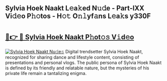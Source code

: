 ## Sylvia Hoek Naakt L𝚎a𝚔ed N𝚞𝚍e - Part-lXX Vi𝚍𝚎o P𝚑𝚘tos - H𝚘𝚝 O𝚗𝚕yf𝚊ns L𝚎a𝚔s y330F

# <h2><a href="http://kf00cpg.oniu.top/?m=Sylvia+Hoek+Naakt">🔗👉 🔴 Sylvia Hoek Naakt P𝚑ot𝚘𝚜 V𝚒d𝚎o</a></h2>

[![Sylvia Hoek Naakt Nu𝚍e𝚜](https://i.imgur.com/0qMVB7G.gif)](http://kf00cpg.oniu.top/?m=Sylvia+Hoek+Naakt)
Digital trendsetter Sylvia Hoek Naakt, recognized for sharing dance and lifestyle content, consisting of presentations and personal vlogs. The public persona of Sylvia Hoek Naakt is defined by its friendly and relatable nature, but the mysteries of his private life remain a tantalizing enigma.  
